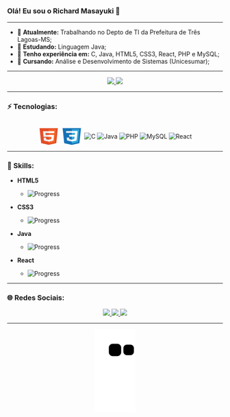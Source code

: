 ### Olá! Eu sou o Richard Masayuki 👋

---

- 🔭 **Atualmente:** Trabalhando no Depto de TI da Prefeitura de Três Lagoas-MS;
- 🌱 **Estudando:** Linguagem Java;
- 💬 **Tenho experiência em:** C, Java, HTML5, CSS3, React, PHP e MySQL;
- 👾 **Cursando:** Análise e Desenvolvimento de Sistemas (Unicesumar);
  
---

<div align="center">
  <a href="https://github.com/RMTerayama">
    <img height="180em" src="https://github-readme-stats.vercel.app/api?username=RMTerayama&show_icons=true&theme=github_dark&include_all_commits=true&count_private=true"/>
    <img height="180em" src="https://github-readme-stats.vercel.app/api/top-langs/?username=RMTerayama&layout=compact&langs_count=7&theme=github_dark"/>
  </a>
</div>

---

### ⚡ Tecnologias:

<div style="display: inline_block" align="center"><br>
  <img align="center" alt="HTML5" height="40" width="50" src="https://raw.githubusercontent.com/devicons/devicon/master/icons/html5/html5-original.svg">
  <img align="center" alt="CSS3" height="40" width="50" src="https://raw.githubusercontent.com/devicons/devicon/master/icons/css3/css3-original.svg">
  <img align="center" alt="C" height="40" width="50" src="https://cdn.jsdelivr.net/gh/devicons/devicon/icons/c/c-original.svg">
  <img align="center" alt="Java" height="40" width="50" src="https://cdn.jsdelivr.net/gh/devicons/devicon/icons/java/java-original.svg" />
  <img align="center" alt="PHP" height="40" width="50" src="https://cdn.jsdelivr.net/gh/devicons/devicon/icons/php/php-plain.svg" />
  <img align="center" alt="MySQL" height="40" width="50" src="https://cdn.jsdelivr.net/gh/devicons/devicon/icons/mysql/mysql-original.svg" />
  <img align="center" alt="React" height="40" width="50" src="https://cdn.jsdelivr.net/gh/devicons/devicon/icons/react/react-original.svg" />
</div>

---

### 🚀 Skills:

- **HTML5**
  - ![Progress](https://progress-bar.dev/90/)
  
- **CSS3**
  - ![Progress](https://progress-bar.dev/85/)

- **Java**
  - ![Progress](https://progress-bar.dev/70/)

- **React**
  - ![Progress](https://progress-bar.dev/65/)

---

### 🌐 Redes Sociais:

<div align="center"> 
  <a href="https://instagram.com/rmasayuki" target="_blank">
    <img src="https://img.shields.io/badge/-Instagram-%23E4405F?style=for-the-badge&logo=instagram&logoColor=white" target="_blank">
  </a>
  <a href="mailto:rmterayama.2000@gmail.com" target="_blank">
    <img src="https://img.shields.io/badge/-Gmail-%23333?style=for-the-badge&logo=gmail&logoColor=white" target="_blank">
  </a>
  <a href="https://www.linkedin.com/in/richardmasayuki" target="_blank">
    <img src="https://img.shields.io/badge/-LinkedIn-%230077B5?style=for-the-badge&logo=linkedin&logoColor=white" target="_blank">
  </a>
</div>

---

<div align="center">
  <img src="https://github.com/RMTerayama/RMTerayama/blob/output/github-contribution-grid-snake.svg" alt="Snake Animation"/>
</div>
